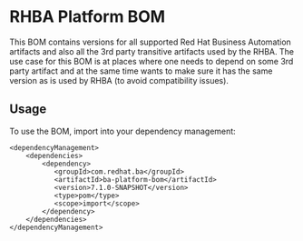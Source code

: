 RHBA Platform BOM
=====================================
This BOM contains versions for all supported Red Hat Business Automation artifacts and also all the 3rd party transitive artifacts
used by the RHBA.
The use case for this BOM is at places where one needs to depend on some 3rd party artifact and at the same time wants
to make sure it has the same version as is used by RHBA (to avoid compatibility issues).

Usage
-----

To use the BOM, import into your dependency management:

    <dependencyManagement>
        <dependencies>
            <dependency>
               <groupId>com.redhat.ba</groupId>
               <artifactId>ba-platform-bom</artifactId>
               <version>7.1.0-SNAPSHOT</version>
               <type>pom</type>
               <scope>import</scope>
            </dependency>
        </dependencies>
    </dependencyManagement>
